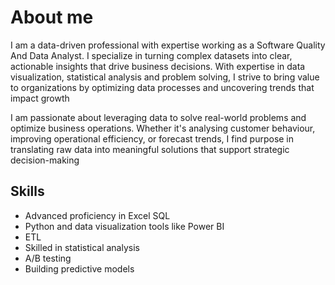 # About me

I am a data-driven professional with expertise working as a Software Quality And Data Analyst. I specialize in turning complex datasets into clear, actionable insights that drive business decisions. With expertise in data visualization, statistical analysis and problem solving, I strive to bring value to organizations by optimizing data processes and uncovering trends that impact growth

I am passionate about leveraging data to solve real-world problems and optimize business operations. Whether it's analysing customer behaviour, improving operational efficiency, or forecast trends, I find purpose in translating raw data into meaningful solutions that support strategic decision-making

## Skills

* Advanced proficiency in Excel
SQL
* Python and data visualization tools like Power BI
* ETL
* Skilled in statistical analysis
* A/B testing
* Building predictive models
